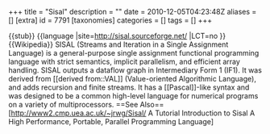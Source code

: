 +++
title = "Sisal"
description = ""
date = 2010-12-05T04:23:48Z
aliases = []
[extra]
id = 7791
[taxonomies]
categories = []
tags = []
+++

{{stub}}
{{language
|site=http://sisal.sourceforge.net/
|LCT=no
}}
{{Wikipedia}}
SISAL (Streams and Iteration in a Single Assignment Language) is a general-purpose single assignment functional programming language with strict semantics, implicit parallelism, and efficient array handling. SISAL outputs a dataflow graph in Intermediary Form 1 (IF1). It was derived from [[derived from::VAL]] (Value-oriented Algorithmic Language), and adds recursion and finite streams. It has a [[Pascal]]-like syntax and was designed to be a common high-level language for numerical programs on a variety of multiprocessors.
==See Also==
[http://www2.cmp.uea.ac.uk/~jrwg/Sisal/ A Tutorial Introduction to Sisal A High Performance, Portable, Parallel Programming Language]
